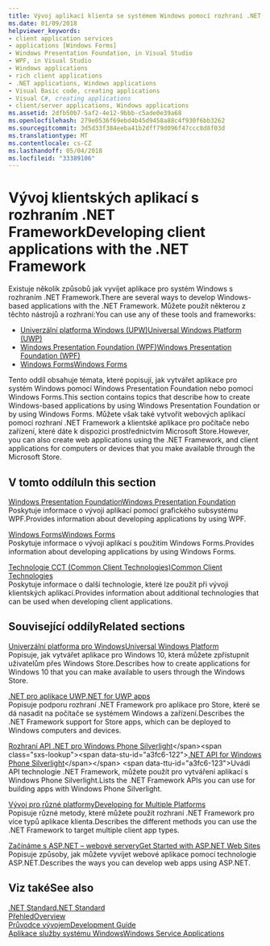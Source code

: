 ```yaml
---
title: Vývoj aplikací klienta se systémem Windows pomocí rozhraní .NET Framework
ms.date: 01/09/2018
helpviewer_keywords:
- client application services
- applications [Windows Forms]
- Windows Presentation Foundation, in Visual Studio
- WPF, in Visual Studio
- Windows applications
- rich client applications
- .NET applications, Windows applications
- Visual Basic code, creating applications
- Visual C#, creating applications
- client/server applications, Windows applications
ms.assetid: 2dfb50b7-5af2-4e12-9bbb-c5ade0e39a68
ms.openlocfilehash: 279e0536f69ebd4b45d9458a88c4f930f6bb3262
ms.sourcegitcommit: 3d5d33f384eeba41b2dff79d096f47ccc8d8f03d
ms.translationtype: MT
ms.contentlocale: cs-CZ
ms.lasthandoff: 05/04/2018
ms.locfileid: "33389106"
---
```

# <a name="developing-client-applications-with-the-net-framework"></a><span data-ttu-id="a3fc6-102">Vývoj klientských aplikací s rozhraním .NET Framework</span><span class="sxs-lookup"><span data-stu-id="a3fc6-102">Developing client applications with the .NET Framework</span></span>

<span data-ttu-id="a3fc6-103">Existuje několik způsobů jak vyvíjet aplikace pro systém Windows s rozhraním .NET Framework.</span><span class="sxs-lookup"><span data-stu-id="a3fc6-103">There are several ways to develop Windows-based applications with the .NET Framework.</span></span> <span data-ttu-id="a3fc6-104">Můžete použít některou z těchto nástrojů a rozhraní:</span><span class="sxs-lookup"><span data-stu-id="a3fc6-104">You can use any of these tools and frameworks:</span></span> 

* [<span data-ttu-id="a3fc6-105">Univerzální platforma Windows (UPW)</span><span class="sxs-lookup"><span data-stu-id="a3fc6-105">Universal Windows Platform (UWP)</span></span>](https://developer.microsoft.com/windows/apps)
* [<span data-ttu-id="a3fc6-106">Windows Presentation Foundation (WPF)</span><span class="sxs-lookup"><span data-stu-id="a3fc6-106">Windows Presentation Foundation (WPF)</span></span>](../../docs/framework/wpf/index.md)
* [<span data-ttu-id="a3fc6-107">Windows Forms</span><span class="sxs-lookup"><span data-stu-id="a3fc6-107">Windows Forms</span></span>](../../docs/framework/winforms/index.md)

<span data-ttu-id="a3fc6-108">Tento oddíl obsahuje témata, které popisují, jak vytvářet aplikace pro systém Windows pomocí Windows Presentation Foundation nebo pomocí Windows Forms.</span><span class="sxs-lookup"><span data-stu-id="a3fc6-108">This section contains topics that describe how to create Windows-based applications by using Windows Presentation Foundation or by using Windows Forms.</span></span> <span data-ttu-id="a3fc6-109">Můžete však také vytvořit webových aplikací pomocí rozhraní .NET Framework a klientské aplikace pro počítače nebo zařízení, které dáte k dispozici prostřednictvím Microsoft Store.</span><span class="sxs-lookup"><span data-stu-id="a3fc6-109">However, you can also create web applications using the .NET Framework, and client applications for computers or devices that you make available through the Microsoft Store.</span></span>
 
## <a name="in-this-section"></a><span data-ttu-id="a3fc6-110">V tomto oddílu</span><span class="sxs-lookup"><span data-stu-id="a3fc6-110">In this section</span></span>

[<span data-ttu-id="a3fc6-111">Windows Presentation Foundation</span><span class="sxs-lookup"><span data-stu-id="a3fc6-111">Windows Presentation Foundation</span></span>](../../docs/framework/wpf/index.md)  
<span data-ttu-id="a3fc6-112">Poskytuje informace o vývoji aplikací pomocí grafického subsystému WPF.</span><span class="sxs-lookup"><span data-stu-id="a3fc6-112">Provides information about developing applications by using WPF.</span></span>

[<span data-ttu-id="a3fc6-113">Windows Forms</span><span class="sxs-lookup"><span data-stu-id="a3fc6-113">Windows Forms</span></span>](../../docs/framework/winforms/index.md)  
<span data-ttu-id="a3fc6-114">Poskytuje informace o vývoji aplikací s použitím Windows Forms.</span><span class="sxs-lookup"><span data-stu-id="a3fc6-114">Provides information about developing applications by using Windows Forms.</span></span>

[<span data-ttu-id="a3fc6-115">Technologie CCT (Common Client Technologies)</span><span class="sxs-lookup"><span data-stu-id="a3fc6-115">Common Client Technologies</span></span>](../../docs/framework/common-client-technologies/index.md)  
<span data-ttu-id="a3fc6-116">Poskytuje informace o další technologie, které lze použít při vývoji klientských aplikací.</span><span class="sxs-lookup"><span data-stu-id="a3fc6-116">Provides information about additional technologies that can be used when developing client applications.</span></span>

## <a name="related-sections"></a><span data-ttu-id="a3fc6-117">Související oddíly</span><span class="sxs-lookup"><span data-stu-id="a3fc6-117">Related sections</span></span>

[<span data-ttu-id="a3fc6-118">Univerzální platforma pro Windows</span><span class="sxs-lookup"><span data-stu-id="a3fc6-118">Universal Windows Platform</span></span>](https://developer.microsoft.com/windows/apps)  
<span data-ttu-id="a3fc6-119">Popisuje, jak vytvářet aplikace pro Windows 10, která můžete zpřístupnit uživatelům přes Windows Store.</span><span class="sxs-lookup"><span data-stu-id="a3fc6-119">Describes how to create applications for Windows 10 that you can make available to users through the Windows Store.</span></span>

[<span data-ttu-id="a3fc6-120">.NET pro aplikace UWP</span><span class="sxs-lookup"><span data-stu-id="a3fc6-120">.NET for UWP apps</span></span>](https://msdn.microsoft.com/library/windows/apps/mt185501.aspx)  
<span data-ttu-id="a3fc6-121">Popisuje podporu rozhraní .NET Framework pro aplikace pro Store, které se dá nasadit na počítače se systémem Windows a zařízení.</span><span class="sxs-lookup"><span data-stu-id="a3fc6-121">Describes the .NET Framework support for Store apps, which can be deployed to Windows computers and devices.</span></span>

<span data-ttu-id="a3fc6-122">[Rozhraní API .NET pro Windows Phone Silverlight](https://docs.microsoft.com/en-us/previous-versions/windows/apps/jj207211\(v=vs.105\))</span><span class="sxs-lookup"><span data-stu-id="a3fc6-122">[.NET API for Windows Phone Silverlight](https://docs.microsoft.com/en-us/previous-versions/windows/apps/jj207211\(v=vs.105\))</span></span>  
<span data-ttu-id="a3fc6-123">Uvádí API technologie .NET Framework, můžete použít pro vytváření aplikací s Windows Phone Silverlight.</span><span class="sxs-lookup"><span data-stu-id="a3fc6-123">Lists the .NET Framework APIs you can use for building apps with Windows Phone Silverlight.</span></span>
  
[<span data-ttu-id="a3fc6-124">Vývoj pro různé platformy</span><span class="sxs-lookup"><span data-stu-id="a3fc6-124">Developing for Multiple Platforms</span></span>](../../docs/standard/cross-platform/index.md)  
<span data-ttu-id="a3fc6-125">Popisuje různé metody, které můžete použít rozhraní .NET Framework pro více typů aplikace klienta.</span><span class="sxs-lookup"><span data-stu-id="a3fc6-125">Describes the different methods you can use the .NET Framework to target multiple client app types.</span></span>

[<span data-ttu-id="a3fc6-126">Začínáme s ASP.NET – webové servery</span><span class="sxs-lookup"><span data-stu-id="a3fc6-126">Get Started with ASP.NET Web Sites</span></span>](http://www.asp.net/get-started/websites)  
<span data-ttu-id="a3fc6-127">Popisuje způsoby, jak můžete vyvíjet webové aplikace pomocí technologie ASP.NET.</span><span class="sxs-lookup"><span data-stu-id="a3fc6-127">Describes the ways you can develop web apps using ASP.NET.</span></span>

## <a name="see-also"></a><span data-ttu-id="a3fc6-128">Viz také</span><span class="sxs-lookup"><span data-stu-id="a3fc6-128">See also</span></span>

[<span data-ttu-id="a3fc6-129">.NET Standard</span><span class="sxs-lookup"><span data-stu-id="a3fc6-129">.NET Standard</span></span>](../../docs/standard/net-standard.md)  
[<span data-ttu-id="a3fc6-130">Přehled</span><span class="sxs-lookup"><span data-stu-id="a3fc6-130">Overview</span></span>](../../docs/framework/get-started/overview.md)  
[<span data-ttu-id="a3fc6-131">Průvodce vývojem</span><span class="sxs-lookup"><span data-stu-id="a3fc6-131">Development Guide</span></span>](../../docs/framework/development-guide.md)  
[<span data-ttu-id="a3fc6-132">Aplikace služby systému Windows</span><span class="sxs-lookup"><span data-stu-id="a3fc6-132">Windows Service Applications</span></span>](../../docs/framework/windows-services/index.md)  
